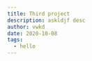 ```yaml
---
title: Third project
description: askldjf desc
author: vwkd
date: 2020-10-08
tags: 
  - hello
---
```

